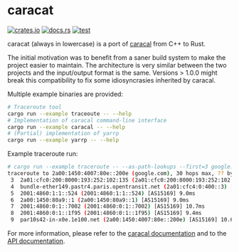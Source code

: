 # caracat

[![crates.io](https://img.shields.io/crates/v/caracat?logo=rust)](https://crates.io/crates/caracat/)
[![docs.rs](https://img.shields.io/docsrs/caracat?logo=docs.rs)](https://docs.rs/caracat/)
[![test](https://img.shields.io/github/actions/workflow/status/maxmouchet/caracat/test.yml?logo=github&label=test)](https://github.com/maxmouchet/caracat/actions/workflows/test.yml)

caracat (always in lowercase) is a port of [caracal](https://github.com/dioptra-io/caracal/) from C++ to Rust.

The initial motivation was to benefit from a saner build system to make the project easier to maintain.
The architecture is very similar between the two projects and the input/output format is the same.
Versions > 1.0.0 might break this compatibility to fix some idiosyncrasies inherited by caracal.

Multiple example binaries are provided:
```bash
# Traceroute tool
cargo run --example traceoute -- --help
# Implementation of caracal command-line interface
cargo run --example caracal -- --help
# (Partial) implementation of yarrp
cargo run --example yarrp -- --help
```

Example traceroute run:
```bash
# cargo run --example traceroute -- --as-path-lookups --first=3 google.com
traceroute to 2a00:1450:4007:80e::200e (google.com), 30 hops max, ?? byte packets
 3  2a01:cfc0:200:8000:193:252:102:135 (2a01:cfc0:200:8000:193:252:102:135) [AS5511] 8.9ms
 4  bundle-ether149.pastr4.paris.opentransit.net (2a01:cfc4:0:400::3) [AS5511] 83.6ms
 5  2001:4860:1:1::524 (2001:4860:1:1::524) [AS15169] 9.0ms
 6  2a00:1450:80a9::1 (2a00:1450:80a9::1) [AS15169] 9.0ms
 7  2001:4860:0:1::7002 (2001:4860:0:1::7002) [AS15169] 10.7ms
 8  2001:4860:0:1::1f95 (2001:4860:0:1::1f95) [AS15169] 9.4ms
 9  par10s42-in-x0e.1e100.net (2a00:1450:4007:80e::200e) [AS15169] 10.6ms
```

For more information, please refer to the [caracal documentation](https://dioptra-io.github.io/caracal/) and to the [API documentation](https://docs.rs/caracat/latest/caracat/).
